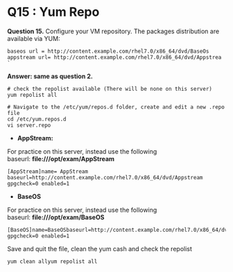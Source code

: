 Q15 : Yum Repo
==============


**Question 15.** Configure your VM repository. The packages distribution are available via YUM:

```
baseos url = http://content.example.com/rhel7.0/x86_64/dvd/BaseOs
appstream url= http://content.example.com/rhel7.0/x86_64/dvd/Appstrea   `
```

**Answer: same as question 2.**

```
# check the repolist available (There will be none on this server)
yum repolist all

# Navigate to the /etc/yum/repos.d folder, create and edit a new .repo file
cd /etc/yum.repos.d
vi server.repo
```

*   **AppStream:**
    

For practice on this server, instead use the following baseurl: **file:///opt/exam/AppStream**

```
[AppStream]name= AppStream baseurl=http://content.example.com/rhel7.0/x86_64/dvd/Appstream gpgcheck=0 enabled=1
```
*   **BaseOS**
    

For practice on this server, instead use the following baseurl: **file:///opt/exam/BaseOS**

```
[BaseOS]name=BaseOSbaseurl=http://content.example.com/rhel7.0/x86_64/dvd/BaseOs gpgcheck=0 enabled=1   
```
Save and quit the file, clean the yum cash and check the repolist

```
yum clean allyum repolist all
```
